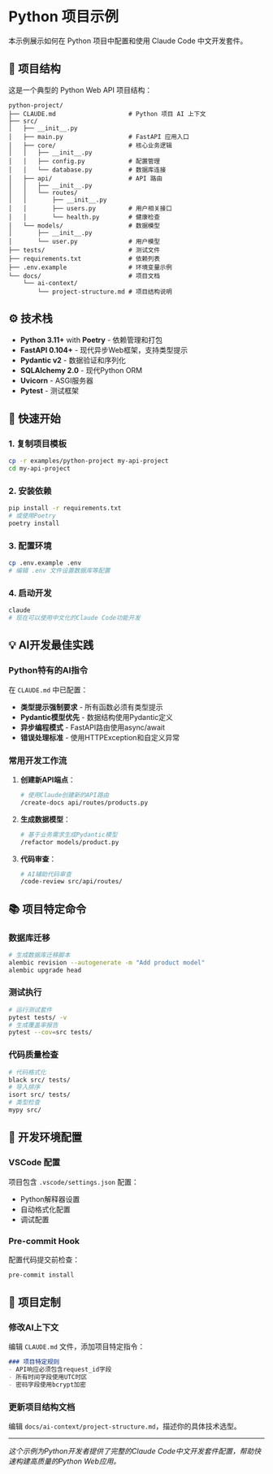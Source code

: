 # Python 项目示例

本示例展示如何在 Python 项目中配置和使用 Claude Code 中文开发套件。

## 🎯 项目结构

这是一个典型的 Python Web API 项目结构：

```
python-project/
├── CLAUDE.md                    # Python 项目 AI 上下文
├── src/
│   ├── __init__.py
│   ├── main.py                  # FastAPI 应用入口
│   ├── core/                    # 核心业务逻辑
│   │   ├── __init__.py
│   │   ├── config.py            # 配置管理
│   │   └── database.py          # 数据库连接
│   ├── api/                     # API 路由
│   │   ├── __init__.py
│   │   └── routes/
│   │       ├── __init__.py
│   │       ├── users.py         # 用户相关接口
│   │       └── health.py        # 健康检查
│   └── models/                  # 数据模型
│       ├── __init__.py
│       └── user.py              # 用户模型
├── tests/                       # 测试文件
├── requirements.txt             # 依赖列表
├── .env.example                 # 环境变量示例
└── docs/                        # 项目文档
    └── ai-context/
        └── project-structure.md # 项目结构说明
```

## ⚙️ 技术栈

- **Python 3.11+** with **Poetry** - 依赖管理和打包
- **FastAPI 0.104+** - 现代异步Web框架，支持类型提示
- **Pydantic v2** - 数据验证和序列化
- **SQLAlchemy 2.0** - 现代Python ORM
- **Uvicorn** - ASGI服务器
- **Pytest** - 测试框架

## 🚀 快速开始

### 1. 复制项目模板
```bash
cp -r examples/python-project my-api-project
cd my-api-project
```

### 2. 安装依赖
```bash
pip install -r requirements.txt
# 或使用Poetry
poetry install
```

### 3. 配置环境
```bash
cp .env.example .env
# 编辑 .env 文件设置数据库等配置
```

### 4. 启动开发
```bash
claude
# 现在可以使用中文化的Claude Code功能开发
```

## 💡 AI开发最佳实践

### Python特有的AI指令

在 `CLAUDE.md` 中已配置：

- **类型提示强制要求** - 所有函数必须有类型提示
- **Pydantic模型优先** - 数据结构使用Pydantic定义
- **异步编程模式** - FastAPI路由使用async/await
- **错误处理标准** - 使用HTTPException和自定义异常

### 常用开发工作流

1. **创建新API端点**：
   ```bash
   # 使用Claude创建新的API路由
   /create-docs api/routes/products.py
   ```

2. **生成数据模型**：
   ```bash
   # 基于业务需求生成Pydantic模型
   /refactor models/product.py
   ```

3. **代码审查**：
   ```bash
   # AI辅助代码审查
   /code-review src/api/routes/
   ```

## 📚 项目特定命令

### 数据库迁移
```bash
# 生成数据库迁移脚本
alembic revision --autogenerate -m "Add product model"
alembic upgrade head
```

### 测试执行
```bash
# 运行测试套件
pytest tests/ -v
# 生成覆盖率报告
pytest --cov=src tests/
```

### 代码质量检查
```bash
# 代码格式化
black src/ tests/
# 导入排序
isort src/ tests/
# 类型检查
mypy src/
```

## 🔧 开发环境配置

### VSCode 配置
项目包含 `.vscode/settings.json` 配置：
- Python解释器设置
- 自动格式化配置
- 调试配置

### Pre-commit Hook
配置代码提交前检查：
```bash
pre-commit install
```

## 🎯 项目定制

### 修改AI上下文
编辑 `CLAUDE.md` 文件，添加项目特定指令：
```markdown
### 项目特定规则
- API响应必须包含request_id字段
- 所有时间字段使用UTC时区
- 密码字段使用bcrypt加密
```

### 更新项目结构文档
编辑 `docs/ai-context/project-structure.md`，描述你的具体技术选型。

---

*这个示例为Python开发者提供了完整的Claude Code中文开发套件配置，帮助快速构建高质量的Python Web应用。*